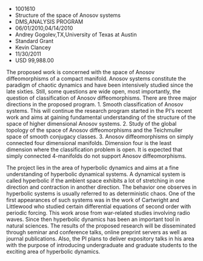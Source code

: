 
* 1001610
* Structure of the space of Anosov systems
* DMS,ANALYSIS PROGRAM
* 06/01/2010,04/14/2010
* Andrey Gogolev,TX,University of Texas at Austin
* Standard Grant
* Kevin Clancey
* 11/30/2011
* USD 99,988.00

The proposed work is concerned with the space of Anosov diffeomorphisms of a
compact manifold. Anosov systems constitute the paradigm of chaotic dynamics and
have been intensively studied since the late sixties. Still, some questions are
wide open, most importantly, the question of classification of Anosov
diffeomorphisms. There are three major directions in the proposed program. 1.
Smooth classification of Anosov systems. This will continue the research program
started in the PI's recent work and aims at gaining fundamental understanding of
the structure of the space of higher dimensional Anosov systems. 2. Study of the
global topology of the space of Anosov diffeomorphisms and the Teichmuller space
of smooth conjugacy classes. 3. Anosov diffeomorphisms on simply connected four
dimensional manifolds. Dimension four is the least dimension where the
classification problem is open. It is expected that simply connected 4-manifolds
do not support Anosov diffeomorphisms.

The project lies in the area of hyperbolic dynamics and aims at a fine
understanding of hyperbolic dynamical systems. A dynamical system is called
hyperbolic if the ambient space exhibits a lot of stretching in one direction
and contraction in another direction. The behavior one observes in hyperbolic
systems is usually referred to as deterministic chaos. One of the first
appearances of such systems was in the work of Cartwright and Littlewood who
studied certain differential equations of second order with periodic forcing.
This work arose from war-related studies involving radio waves. Since then
hyperbolic dynamics has been an important tool in natural sciences. The results
of the proposed research will be disseminated through seminar and conference
talks, online preprint servers as well as journal publications. Also, the PI
plans to deliver expository talks in his area with the purpose of introducing
undergraduate and graduate students to the exciting area of hyperbolic dynamics.
